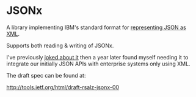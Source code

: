 # JSONx

A library implementing IBM's standard format for [representing JSON as XML](http://www-01.ibm.com/support/knowledgecenter/SS9H2Y_6.0.0/com.ibm.dp.xm.doc/json_jsonx.html).

Supports both reading & writing of JSONx.

I've previously [joked about it](https://twitter.com/danharper7/status/514822464673951744) then a year later found myself needing it to integrate our initially JSON APIs with enterprise systems only using XML.

The draft spec can be found at:

http://tools.ietf.org/html/draft-rsalz-jsonx-00
